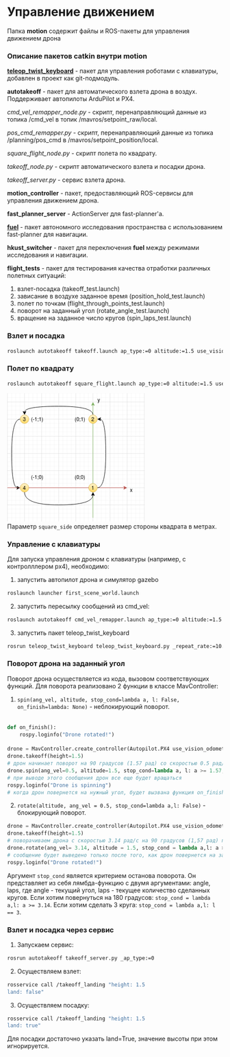 # Управление движением
Папка **motion** содержит файлы и ROS-пакеты для управления движением дрона

### Описание пакетов catkin внутри motion

[**teleop_twist_keyboard**]((https://github.com/ros-teleop/teleop_twist_keyboard) ) - пакет для управления роботами с клавиатуры, добавлен в проект как git-подмодуль.  

**autotakeoff** - пакет для автоматического взлета дрона в воздух. Поддерживает автопилоты ArduPilot и PX4.  

*cmd_vel_remapper_node.py* - скрипт, перенаправляющий данные из топика /cmd_vel в топик /mavros/setpoint_raw/local.  

*pos_cmd_remapper.py* - скрипт, перенаправляющий данные из топика /planning/pos_cmd в /mavros/setpoint_position/local.  

*square_flight_node.py* - скрипт полета по квадрату.  

*takeoff_node.py* - скрипт автоматического взлета и посадки дрона.  

*takeoff_server.py* - сервис взлета дрона.  

**motion_controller** - пакет, предоставляющий ROS-сервисы для управления движением дрона.  

**fast_planner_server** - ActionServer для fast-planner'а.  

[**fuel**](https://github.com/HKUST-Aerial-Robotics/FUEL) - пакет автономного исследования пространства с использованием fast-planner для навигации.  

**hkust_switcher** - пакет для переключения **fuel** между режимами исследования и навигации.  

**flight_tests** - пакет для тестирования качества отработки различных полетных ситуаций:  
1. взлет-посадка (takeoff_test.launch)  
2. зависание в воздухе заданное время (position_hold_test.launch)  
3. полет по точкам (flight_through_points_test.launch)  
4. поворот на заданный угол (rotate_angle_test.launch)  
5. вращение на заданное число кругов (spin_laps_test.launch)

### Взлет и посадка 
```bash
roslaunch autotakeoff takeoff.launch ap_type:=0 altitude:=1.5 use_vision_odometry:=0 square_side:=0.5
```  
### Полет по квадрату  
```bash
roslaunch autotakeoff square_flight.launch ap_type:=0 altitude:=1.5 use_vision_odometry:=0
```  


![](square.png)  
Параметр ```square_side``` определяет размер стороны квадрата в метрах.  
### Управление с клавиатуры  
Для запуска управления дроном с клавиатуры (например, с контролллером px4), необходимо:
1) запустить автопилот дрона и симулятор gazebo
```bash
roslaunch launcher first_scene_world.launch
```
2) запустить пересылку сообщений из cmd_vel: 
```bash
roslaunch autotakeoff cmd_vel_remapper.launch ap_type:=0 altitude:=1.5 use_vision_odometry:=0 takeoff_on_msg:=1
```  
3) запустить пакет teleop_twist_keyboard
```bash
rosrun teleop_twist_keyboard teleop_twist_keyboard.py _repeat_rate:=10.0
```

### Поворот дрона на заданный угол  
Поворот дрона осуществляется из кода, вызовом соответствующих функций. Для поворота реализовано 2 функции в классе MavController:  
1. ```spin(ang_vel, altitude, stop_cond=lambda a, l: False, on_finish=lambda: None)``` - неблокирующий поворот.

```python  

def on_finish():
    rospy.loginfo("Drone rotated!")

drone = MavController.create_controller(Autopilot.PX4 use_vision_odometry=False)  
drone.takeoff(height=1.5)
# дрон начинает поворот на 90 градусов (1.57 рад) со скоростью 0.5 рад/с
drone.spin(ang_vel=0.5, altitude=1.5, stop_cond=lambda a, l: a >= 1.57, on_finish=on_finish)
# при выводе этого сообщения дрон все еще будет вращаться
rospy.loginfo("Drone is spinning")
# когда дрон повернется на нужный угол, будет вызвана функция on_finish()
```
2. ```rotate(altitude, ang_vel = 0.5, stop_cond=lambda a,l: False)``` - блокирующий поворот. 


```python  
drone = MavController.create_controller(Autopilot.PX4 use_vision_odometry=False)  
drone.takeoff(height=1.5)
# поворачиваем дрона с скоростью 3.14 рад/с на 90 градусов (1,57 рад) против часовой стрелки (ang_vel > 0)
drone.rotate(ang_vel= 3.14, altitude = 1.5, stop_cond = lambda a,l: a >= 1.57)  
# сообщение будет выведено только после того, как дрон повернется на заданный угол
rospy.loginfo("Drone rotated!")

```

Аргумент ```stop_cond``` является критерием останова поворота. Он представляет из себя лямбда-функцию с двумя аргументами: angle, laps, где angle - текущий угол, laps - текущее количество сделанных кругов. Если хотим повернуться на 180 градусов: ```stop_cond = lambda a,l: a >= 3.14```. Если хотим сделать 3 круга: ```stop_cond = lambda a,l: l == 3```.  

### Взлет и посадка через сервис

1. Запускаем сервис:  
```bash  
rosrun autotakeoff takeoff_server.py _ap_type:=0
```  

2. Осуществляем взлет:  
```bash  
rosservice call /takeoff_landing "height: 1.5
land: false" 
```  
3. Осуществляем посадку:  
```bash  
rosservice call /takeoff_landing "height: 1.5
land: true" 
```  
Для посадки достаточно указать land=True, значение высоты при этом игнорируется.  
